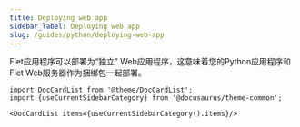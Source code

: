 ```yaml
---
title: Deploying web app
sidebar_label: Deploying web app
slug: /guides/python/deploying-web-app
---
```


 Flet应用程序可以部署为“独立” Web应用程序，这意味着您的Python应用程序和Flet Web服务器作为捆绑包一起部署。

```mdx-code-block
import DocCardList from '@theme/DocCardList';
import {useCurrentSidebarCategory} from '@docusaurus/theme-common';

<DocCardList items={useCurrentSidebarCategory().items}/>
```